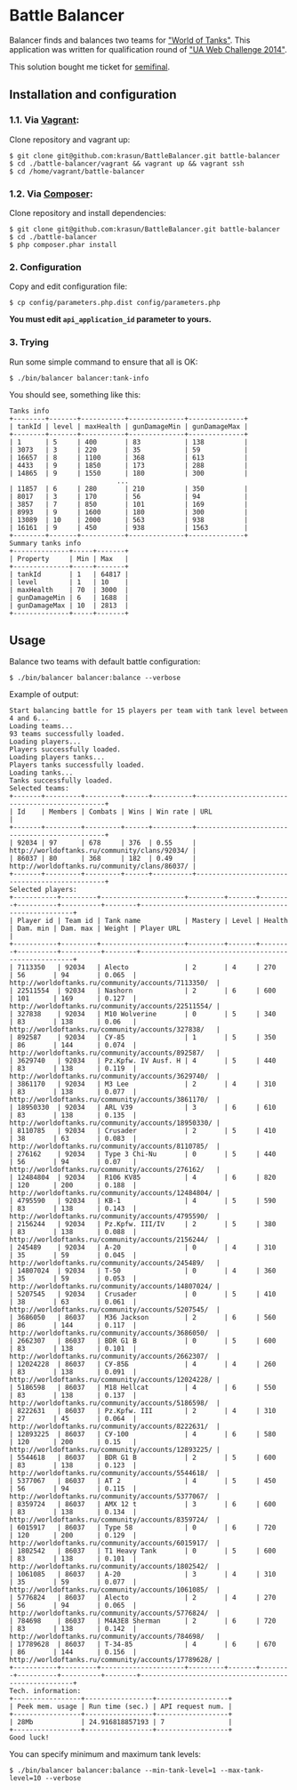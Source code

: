 # Battle Balancer

Balancer finds and balances two teams for ["World of Tanks"](http://worldoftanks.ru/). This application 
was written for qualification round of ["UA Web Challenge 2014"](http://uawebchallenge.com/).

This solution bought me ticket for [semifinal](http://uawebchallenge.com/news/backend-vi-semifinal).

## Installation and configuration

### 1.1. Via [Vagrant](https://www.vagrantup.com/): 
    
Clone repository and vagrant up: 

    $ git clone git@github.com:krasun/BattleBalancer.git battle-balancer
    $ cd ./battle-balancer/vagrant && vagrant up && vagrant ssh 
    $ cd /home/vagrant/battle-balancer
    
### 1.2. Via [Composer](https://getcomposer.org/doc/00-intro.md): 

Clone repository and install dependencies:

    $ git clone git@github.com:krasun/BattleBalancer.git battle-balancer
    $ cd ./battle-balancer 
    $ php composer.phar install
    
### 2. Configuration 
    
Copy and edit configuration file: 
    
    $ cp config/parameters.php.dist config/parameters.php
    
**You must edit `api_application_id` parameter to yours.**  
   
### 3. Trying 

Run some simple command to ensure that all is OK:

    $ ./bin/balancer balancer:tank-info
   
You should see, something like this: 
   
    Tanks info
    +--------+-------+-----------+--------------+--------------+
    | tankId | level | maxHealth | gunDamageMin | gunDamageMax |
    +--------+-------+-----------+--------------+--------------+
    | 1      | 5     | 400       | 83           | 138          |
    | 3073   | 3     | 220       | 35           | 59           |
    | 16657  | 8     | 1100      | 368          | 613          |
    | 4433   | 9     | 1850      | 173          | 288          |
    | 14865  | 9     | 1550      | 180          | 300          |
                               ...                            
    | 11857  | 6     | 280       | 210          | 350          |
    | 8017   | 3     | 170       | 56           | 94           |
    | 3857   | 7     | 850       | 101          | 169          |
    | 8993   | 9     | 1600      | 180          | 300          |
    | 13089  | 10    | 2000      | 563          | 938          |
    | 16161  | 9     | 450       | 938          | 1563         |
    +--------+-------+-----------+--------------+--------------+
    Summary tanks info
    +--------------+-----+-------+
    | Property     | Min | Max   |
    +--------------+-----+-------+
    | tankId       | 1   | 64817 |
    | level        | 1   | 10    |
    | maxHealth    | 70  | 3000  |
    | gunDamageMin | 6   | 1688  |
    | gunDamageMax | 10  | 2813  |
    +--------------+-----+-------+

## Usage

Balance two teams with default battle configuration: 

    $ ./bin/balancer balancer:balance --verbose
   
Example of output: 

    Start balancing battle for 15 players per team with tank level between 4 and 6...
    Loading teams...
    93 teams successfully loaded.
    Loading players...
    Players successfully loaded.
    Loading players tanks...
    Players tanks successfully loaded.
    Loading tanks...
    Tanks successfully loaded.
    Selected teams:
    +-------+---------+---------+------+----------+-----------------------------------------------+
    | Id    | Members | Combats | Wins | Win rate | URL                                           |
    +-------+---------+---------+------+----------+-----------------------------------------------+
    | 92034 | 97      | 678     | 376  | 0.55     | http://worldoftanks.ru/community/clans/92034/ |
    | 86037 | 80      | 368     | 182  | 0.49     | http://worldoftanks.ru/community/clans/86037/ |
    +-------+---------+---------+------+----------+-----------------------------------------------+
    Selected players:
    +-----------+---------+---------------------+---------+-------+--------+----------+----------+--------+-----------------------------------------------------+
    | Player id | Team id | Tank name           | Mastery | Level | Health | Dam. min | Dam. max | Weight | Player URL                                          |
    +-----------+---------+---------------------+---------+-------+--------+----------+----------+--------+-----------------------------------------------------+
    | 7113350   | 92034   | Alecto              | 2       | 4     | 270    | 56       | 94       | 0.065  | http://worldoftanks.ru/community/accounts/7113350/  |
    | 22511554  | 92034   | Nashorn             | 2       | 6     | 600    | 101      | 169      | 0.127  | http://worldoftanks.ru/community/accounts/22511554/ |
    | 327838    | 92034   | M10 Wolverine       | 0       | 5     | 340    | 83       | 138      | 0.06   | http://worldoftanks.ru/community/accounts/327838/   |
    | 892587    | 92034   | СУ-85               | 1       | 5     | 350    | 86       | 144      | 0.074  | http://worldoftanks.ru/community/accounts/892587/   |
    | 3629740   | 92034   | Pz.Kpfw. IV Ausf. H | 4       | 5     | 440    | 83       | 138      | 0.119  | http://worldoftanks.ru/community/accounts/3629740/  |
    | 3861170   | 92034   | M3 Lee              | 2       | 4     | 310    | 83       | 138      | 0.077  | http://worldoftanks.ru/community/accounts/3861170/  |
    | 18950330  | 92034   | ARL V39             | 3       | 6     | 610    | 83       | 138      | 0.135  | http://worldoftanks.ru/community/accounts/18950330/ |
    | 8110785   | 92034   | Crusader            | 2       | 5     | 410    | 38       | 63       | 0.083  | http://worldoftanks.ru/community/accounts/8110785/  |
    | 276162    | 92034   | Type 3 Chi-Nu       | 0       | 5     | 440    | 56       | 94       | 0.07   | http://worldoftanks.ru/community/accounts/276162/   |
    | 12484804  | 92034   | R106 KV85           | 4       | 6     | 820    | 120      | 200      | 0.188  | http://worldoftanks.ru/community/accounts/12484804/ |
    | 4795590   | 92034   | КВ-1                | 4       | 5     | 590    | 83       | 138      | 0.143  | http://worldoftanks.ru/community/accounts/4795590/  |
    | 2156244   | 92034   | Pz.Kpfw. III/IV     | 2       | 5     | 380    | 83       | 138      | 0.088  | http://worldoftanks.ru/community/accounts/2156244/  |
    | 245489    | 92034   | А-20                | 0       | 4     | 310    | 35       | 59       | 0.045  | http://worldoftanks.ru/community/accounts/245489/   |
    | 14807024  | 92034   | Т-50                | 0       | 4     | 360    | 35       | 59       | 0.053  | http://worldoftanks.ru/community/accounts/14807024/ |
    | 5207545   | 92034   | Crusader            | 0       | 5     | 410    | 38       | 63       | 0.061  | http://worldoftanks.ru/community/accounts/5207545/  |
    | 3686050   | 86037   | M36 Jackson         | 2       | 6     | 560    | 86       | 144      | 0.117  | http://worldoftanks.ru/community/accounts/3686050/  |
    | 2662307   | 86037   | BDR G1 B            | 0       | 5     | 600    | 83       | 138      | 0.101  | http://worldoftanks.ru/community/accounts/2662307/  |
    | 12024228  | 86037   | СУ-85Б              | 4       | 4     | 260    | 83       | 138      | 0.091  | http://worldoftanks.ru/community/accounts/12024228/ |
    | 5186598   | 86037   | M18 Hellcat         | 4       | 6     | 550    | 83       | 138      | 0.137  | http://worldoftanks.ru/community/accounts/5186598/  |
    | 8222631   | 86037   | Pz.Kpfw. III        | 2       | 4     | 310    | 27       | 45       | 0.064  | http://worldoftanks.ru/community/accounts/8222631/  |
    | 12893225  | 86037   | СУ-100              | 4       | 6     | 580    | 120      | 200      | 0.15   | http://worldoftanks.ru/community/accounts/12893225/ |
    | 5544618   | 86037   | BDR G1 B            | 2       | 5     | 600    | 83       | 138      | 0.123  | http://worldoftanks.ru/community/accounts/5544618/  |
    | 5377067   | 86037   | AT 2                | 4       | 5     | 450    | 56       | 94       | 0.115  | http://worldoftanks.ru/community/accounts/5377067/  |
    | 8359724   | 86037   | AMX 12 t            | 3       | 6     | 600    | 83       | 138      | 0.134  | http://worldoftanks.ru/community/accounts/8359724/  |
    | 6015917   | 86037   | Type 58             | 0       | 6     | 720    | 120      | 200      | 0.129  | http://worldoftanks.ru/community/accounts/6015917/  |
    | 1802542   | 86037   | T1 Heavy Tank       | 0       | 5     | 600    | 83       | 138      | 0.101  | http://worldoftanks.ru/community/accounts/1802542/  |
    | 1061085   | 86037   | А-20                | 3       | 4     | 310    | 35       | 59       | 0.077  | http://worldoftanks.ru/community/accounts/1061085/  |
    | 5776824   | 86037   | Alecto              | 2       | 4     | 270    | 56       | 94       | 0.065  | http://worldoftanks.ru/community/accounts/5776824/  |
    | 784698    | 86037   | M4A3E8 Sherman      | 2       | 6     | 720    | 83       | 138      | 0.142  | http://worldoftanks.ru/community/accounts/784698/   |
    | 17789628  | 86037   | Т-34-85             | 4       | 6     | 670    | 86       | 144      | 0.156  | http://worldoftanks.ru/community/accounts/17789628/ |
    +-----------+---------+---------------------+---------+-------+--------+----------+----------+--------+-----------------------------------------------------+
    Tech. information:
    +-----------------+-----------------+------------------+
    | Peek mem. usage | Run time (sec.) | API request num. |
    +-----------------+-----------------+------------------+
    | 28Mb            | 24.916818857193 | 7                |
    +-----------------+-----------------+------------------+
    Good luck!

You can specify minimum and maximum tank levels: 

    $ ./bin/balancer balancer:balance --min-tank-level=1 --max-tank-level=10 --verbose
